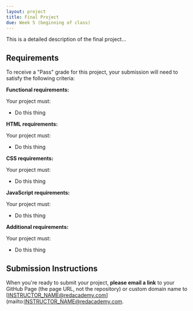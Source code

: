 ```yaml
---
layout: project
title: Final Project
due: Week 5 (beginning of class)
---
```


This is a detailed description of the final project...

## Requirements

To receive a "Pass" grade for this project, your submission will need to satisfy the following criteria:

**Functional requirements:**

Your project must:

- Do this thing

**HTML requirements:**

Your project must:

- Do this thing

**CSS requirements:**

Your project must:

- Do this thing

**JavaScript requirements:**

Your project must:

- Do this thing

**Additional requirements:**

Your project must:

- Do this thing

## Submission Instructions

When you're ready to submit your project, **please email a link** to your GitHub Page (the page URL, not the repository) or custom domain name to [INSTRUCTOR_NAME@redacademy.com](mailto:INSTRUCTOR_NAME@redacademy.com.
